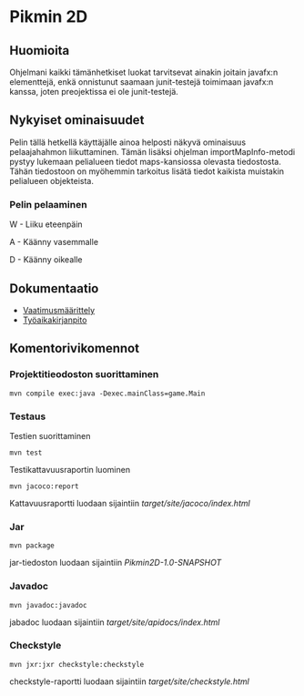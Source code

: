 # Pikmin 2D

## Huomioita

Ohjelmani kaikki tämänhetkiset luokat tarvitsevat ainakin joitain javafx:n elementtejä, enkä onnistunut saamaan junit-testejä toimimaan javafx:n kanssa, joten preojektissa ei ole junit-testejä.

## Nykyiset ominaisuudet

Pelin tällä hetkellä käyttäjälle ainoa helposti näkyvä ominaisuus pelaajahahmon liikuttaminen. Tämän lisäksi ohjelman importMapInfo-metodi pystyy lukemaan pelialueen tiedot maps-kansiossa olevasta tiedostosta. Tähän tiedostoon on myöhemmin tarkoitus lisätä tiedot kaikista muistakin pelialueen objekteista.

### Pelin pelaaminen

W - Liiku eteenpäin

A - Käänny vasemmalle

D - Käänny oikealle

## Dokumentaatio

* [Vaatimusmäärittely](https://github.com/JustAGoldeneye/ot-harjoitustyo/blob/master/Documentation/Vaatimusmaarittely.md)
* [Työaikakirjanpito](https://github.com/JustAGoldeneye/ot-harjoitustyo/blob/master/Documentation/Tyoaikakirjanpito.md)

## Komentorivikomennot

### Projektitieodoston suorittaminen

`mvn compile exec:java -Dexec.mainClass=game.Main`

### Testaus

Testien suorittaminen

`mvn test`

Testikattavuusraportin luominen

`mvn jacoco:report`

Kattavuusraportti luodaan sijaintiin *target/site/jacoco/index.html*

### Jar

`mvn package`

jar-tiedoston luodaan sijaintiin *Pikmin2D-1.0-SNAPSHOT*

### Javadoc

`mvn javadoc:javadoc`

jabadoc luodaan sijaintiin *target/site/apidocs/index.html*

### Checkstyle

`mvn jxr:jxr checkstyle:checkstyle`

checkstyle-raportti luodaan sijaintiin *target/site/checkstyle.html*